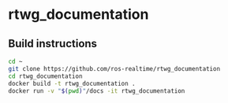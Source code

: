 # rtwg_documentation

## Build instructions

```bash
cd ~
git clone https://github.com/ros-realtime/rtwg_documentation
cd rtwg_documentation
docker build -t rtwg_documentation .
docker run -v "$(pwd)"/docs -it rtwg_documentation
```

